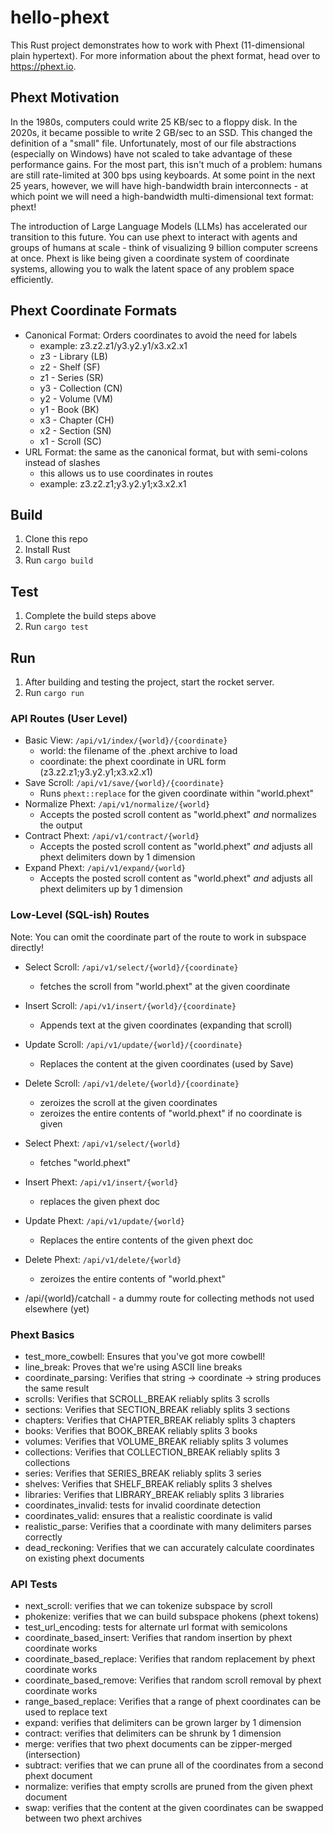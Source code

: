 # hello-phext

This Rust project demonstrates how to work with Phext (11-dimensional plain hypertext). For more information about the phext format, head over to https://phext.io. 

## Phext Motivation

In the 1980s, computers could write 25 KB/sec to a floppy disk. In the 2020s, it became possible to write 2 GB/sec to an SSD. This changed the definition of a "small" file. Unfortunately, most of our file abstractions (especially on Windows) have not scaled to take advantage of these performance gains. For the most part, this isn't much of a problem: humans are still rate-limited at 300 bps using keyboards. At some point in the next 25 years, however, we will have high-bandwidth brain interconnects - at which point we will need a high-bandwidth multi-dimensional text format: phext!

The introduction of Large Language Models (LLMs) has accelerated our transition to this future. You can use phext to interact with agents and groups of humans at scale - think of visualizing 9 billion computer screens at once. Phext is like being given a coordinate system of coordinate systems, allowing you to walk the latent space of any problem space efficiently.

## Phext Coordinate Formats

* Canonical Format: Orders coordinates to avoid the need for labels
  * example: z3.z2.z1/y3.y2.y1/x3.x2.x1
  * z3 - Library (LB)
  * z2 - Shelf (SF)
  * z1 - Series (SR)
  * y3 - Collection (CN)
  * y2 - Volume (VM)
  * y1 - Book (BK)
  * x3 - Chapter (CH)
  * x2 - Section (SN)
  * x1 - Scroll (SC)
* URL Format: the same as the canonical format, but with semi-colons instead of slashes
  * this allows us to use coordinates in routes
  * example: z3.z2.z1;y3.y2.y1;x3.x2.x1

## Build

1. Clone this repo
2. Install Rust
3. Run `cargo build`

## Test

1. Complete the build steps above
2. Run `cargo test`

## Run

1. After building and testing the project, start the rocket server.
2. Run `cargo run`

### API Routes (User Level)

* Basic View: `/api/v1/index/{world}/{coordinate}`
  * world: the filename of the .phext archive to load
  * coordinate: the phext coordinate in URL form (z3.z2.z1;y3.y2.y1;x3.x2.x1)
* Save Scroll: `/api/v1/save/{world}/{coordinate}`
  * Runs `phext::replace` for the given coordinate within "world.phext"
* Normalize Phext: `/api/v1/normalize/{world}`
  * Accepts the posted scroll content as "world.phext" *and* normalizes the output
* Contract Phext: `/api/v1/contract/{world}`
  * Accepts the posted scroll content as "world.phext" *and* adjusts all phext delimiters down by 1 dimension
* Expand Phext: `/api/v1/expand/{world}`
  * Accepts the posted scroll content as "world.phext" *and* adjusts all phext delimiters up by 1 dimension

### Low-Level (SQL-ish) Routes

Note: You can omit the coordinate part of the route to work in subspace directly!

* Select Scroll: `/api/v1/select/{world}/{coordinate}`
  * fetches the scroll from "world.phext" at the given coordinate
* Insert Scroll: `/api/v1/insert/{world}/{coordinate}`
  * Appends text at the given coordinates (expanding that scroll)
* Update Scroll: `/api/v1/update/{world}/{coordinate}`
  * Replaces the content at the given coordinates (used by Save)
* Delete Scroll: `/api/v1/delete/{world}/{coordinate}`
  * zeroizes the scroll at the given coordinates
  * zeroizes the entire contents of "world.phext" if no coordinate is given
* Select Phext: `/api/v1/select/{world}`
  * fetches "world.phext"
* Insert Phext: `/api/v1/insert/{world}`
  * replaces the given phext doc
* Update Phext: `/api/v1/update/{world}`
  * Replaces the entire contents of the given phext doc
* Delete Phext: `/api/v1/delete/{world}`
  * zeroizes the entire contents of "world.phext"

* /api/{world}/catchall - a dummy route for collecting methods not used elsewhere (yet)

### Phext Basics

* test_more_cowbell: Ensures that you've got more cowbell!
* line_break: Proves that we're using ASCII line breaks
* coordinate_parsing: Verifies that string -> coordinate -> string produces the same result
* scrolls: Verifies that SCROLL_BREAK reliably splits 3 scrolls
* sections: Verifies that SECTION_BREAK reliably splits 3 sections
* chapters: Verifies that CHAPTER_BREAK reliably splits 3 chapters
* books: Verifies that BOOK_BREAK reliably splits 3 books
* volumes: Verifies that VOLUME_BREAK reliably splits 3 volumes
* collections: Verifies that COLLECTION_BREAK reliably splits 3 collections
* series: Verifies that SERIES_BREAK reliably splits 3 series
* shelves: Verifies that SHELF_BREAK reliably splits 3 shelves
* libraries: Verifies that LIBRARY_BREAK reliably splits 3 libraries
* coordinates_invalid: tests for invalid coordinate detection
* coordinates_valid: ensures that a realistic coordinate is valid
* realistic_parse: Verifies that a coordinate with many delimiters parses correctly
* dead_reckoning: Verifies that we can accurately calculate coordinates on existing phext documents

### API Tests

* next_scroll: verifies that we can tokenize subspace by scroll
* phokenize: verifies that we can build subspace phokens (phext tokens)
* test_url_encoding: tests for alternate url format with semicolons
* coordinate_based_insert: Verifies that random insertion by phext coordinate works
* coordinate_based_replace: Verifies that random replacement by phext coordinate works
* coordinate_based_remove: Verifies that random scroll removal by phext coordinate works
* range_based_replace: Verifies that a range of phext coordinates can be used to replace text
* expand: verifies that delimiters can be grown larger by 1 dimension
* contract: verifies that delimiters can be shrunk by 1 dimension
* merge: verifies that two phext documents can be zipper-merged (intersection)
* subtract: verifies that we can prune all of the coordinates from a second phext document
* normalize: verifies that empty scrolls are pruned from the given phext document
* swap: verifies that the content at the given coordinates can be swapped between two phext archives
